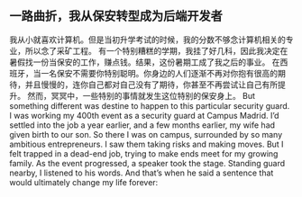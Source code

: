 ## 一路曲折，我从保安转型成为后端开发者 #
我从小就喜欢计算机。但是当初升学考试的时候，我的分数不够念计算机相关的专业，所以念了采矿工程。
有一个特别糟糕的学期，我挂了好几科，因此我决定在暑假找一份当保安的工作，赚点钱。结果，这份暑期工成了我之后的事业。
在西班牙，当一名保安不需要你特别聪明。你身边的人们逐渐不再对你抱有很高的期待，并且慢慢的，连你自己都对自己没有了期待，你甚至不再尝试让自己有所提升。
然而，冥冥中，一些特别的事情就发生这位特别的保安身上。
But something different was destine to happen to this particular security guard.
I was working my 400th event as a security guard at Campus Madrid. I’d settled into the job a year earlier, and a few months earlier, my wife had given birth to our son.
So there I was on campus, surrounded by so many ambitious entrepreneurs. I saw them taking risks and making moves. But I felt trapped in a dead-end job, trying to make ends meet for my growing family.
As the event progressed, a speaker took the stage. Standing guard nearby, I listened to his words. And that’s when he said a sentence that would ultimately change my life forever:

